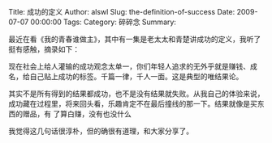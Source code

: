 Title: 成功的定义
Author: alswl
Slug: the-definition-of-success
Date: 2009-07-07 00:00:00
Tags: 
Category: 碎碎念
Summary: 

最近在看《我的青春谁做主》，其中有一集是老太太和青楚讲成功的定义，我听了挺有感触，摘录如下：

现在社会上给人灌输的成功观念太单一，你们年轻人追求的无外乎就是赚钱、成名，给自己贴上成功的标签。千篇一律，千人一面。这是典型的唯结果论。

其实不是所有得到的结果都成功，也不是没有结果就失败。从我自己的体验来说，成功藏在过程里，将来回头看，乐趣肯定不在最后撞线的那一下。结果就像是买东西的赠品，有
了算白赚，没有也没什么

我觉得这几句话很淳朴，但的确很有道理，和大家分享了。

